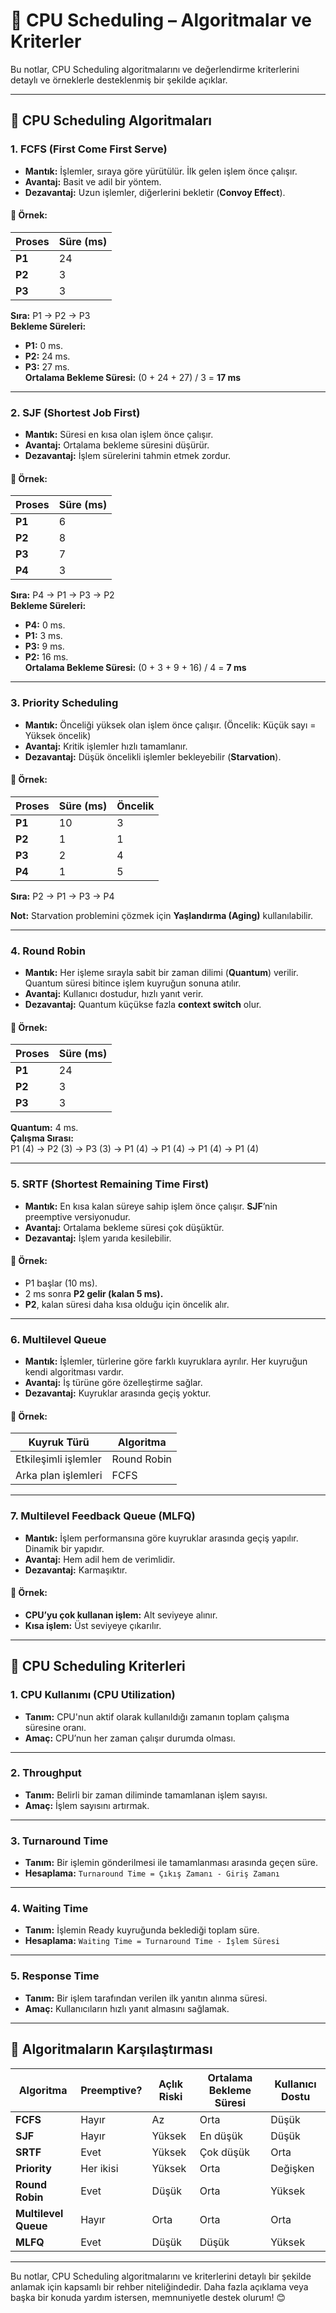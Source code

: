 # **🧠 CPU Scheduling – Algoritmalar ve Kriterler**

Bu notlar, CPU Scheduling algoritmalarını ve değerlendirme kriterlerini detaylı ve örneklerle desteklenmiş bir şekilde açıklar.

---

## **📄 CPU Scheduling Algoritmaları**

### **1. FCFS (First Come First Serve)**
- **Mantık:** İşlemler, sıraya göre yürütülür. İlk gelen işlem önce çalışır.
- **Avantaj:** Basit ve adil bir yöntem.
- **Dezavantaj:** Uzun işlemler, diğerlerini bekletir (**Convoy Effect**).

#### **📌 Örnek:**
| Proses | Süre (ms) |
|--------|-----------|
| **P1** | 24        |
| **P2** | 3         |
| **P3** | 3         |

**Sıra:** P1 → P2 → P3  
**Bekleme Süreleri:**
- **P1:** 0 ms.
- **P2:** 24 ms.
- **P3:** 27 ms.  
**Ortalama Bekleme Süresi:** (0 + 24 + 27) / 3 = **17 ms**

---

### **2. SJF (Shortest Job First)**
- **Mantık:** Süresi en kısa olan işlem önce çalışır.
- **Avantaj:** Ortalama bekleme süresini düşürür.
- **Dezavantaj:** İşlem sürelerini tahmin etmek zordur.

#### **📌 Örnek:**
| Proses | Süre (ms) |
|--------|-----------|
| **P1** | 6         |
| **P2** | 8         |
| **P3** | 7         |
| **P4** | 3         |

**Sıra:** P4 → P1 → P3 → P2  
**Bekleme Süreleri:**
- **P4:** 0 ms.
- **P1:** 3 ms.
- **P3:** 9 ms.
- **P2:** 16 ms.  
**Ortalama Bekleme Süresi:** (0 + 3 + 9 + 16) / 4 = **7 ms**

---

### **3. Priority Scheduling**
- **Mantık:** Önceliği yüksek olan işlem önce çalışır. (Öncelik: Küçük sayı = Yüksek öncelik)
- **Avantaj:** Kritik işlemler hızlı tamamlanır.
- **Dezavantaj:** Düşük öncelikli işlemler bekleyebilir (**Starvation**).

#### **📌 Örnek:**
| Proses | Süre (ms) | Öncelik |
|--------|-----------|---------|
| **P1** | 10        | 3       |
| **P2** | 1         | 1       |
| **P3** | 2         | 4       |
| **P4** | 1         | 5       |

**Sıra:** P2 → P1 → P3 → P4

**Not:** Starvation problemini çözmek için **Yaşlandırma (Aging)** kullanılabilir.

---

### **4. Round Robin**
- **Mantık:** Her işleme sırayla sabit bir zaman dilimi (**Quantum**) verilir. Quantum süresi bitince işlem kuyruğun sonuna atılır.
- **Avantaj:** Kullanıcı dostudur, hızlı yanıt verir.
- **Dezavantaj:** Quantum küçükse fazla **context switch** olur.

#### **📌 Örnek:**
| Proses | Süre (ms) |
|--------|-----------|
| **P1** | 24        |
| **P2** | 3         |
| **P3** | 3         |

**Quantum:** 4 ms.  
**Çalışma Sırası:**  
P1 (4) → P2 (3) → P3 (3) → P1 (4) → P1 (4) → P1 (4) → P1 (4)

---

### **5. SRTF (Shortest Remaining Time First)**
- **Mantık:** En kısa kalan süreye sahip işlem önce çalışır. **SJF**’nin preemptive versiyonudur.
- **Avantaj:** Ortalama bekleme süresi çok düşüktür.
- **Dezavantaj:** İşlem yarıda kesilebilir.

#### **📌 Örnek:**
- P1 başlar (10 ms).  
- 2 ms sonra **P2 gelir (kalan 5 ms).**  
- **P2**, kalan süresi daha kısa olduğu için öncelik alır.

---

### **6. Multilevel Queue**
- **Mantık:** İşlemler, türlerine göre farklı kuyruklara ayrılır. Her kuyruğun kendi algoritması vardır.
- **Avantaj:** İş türüne göre özelleştirme sağlar.
- **Dezavantaj:** Kuyruklar arasında geçiş yoktur.

#### **📌 Örnek:**
| Kuyruk Türü          | Algoritma    |
|----------------------|--------------|
| Etkileşimli işlemler | Round Robin  |
| Arka plan işlemleri  | FCFS         |

---

### **7. Multilevel Feedback Queue (MLFQ)**
- **Mantık:** İşlem performansına göre kuyruklar arasında geçiş yapılır. Dinamik bir yapıdır.
- **Avantaj:** Hem adil hem de verimlidir.
- **Dezavantaj:** Karmaşıktır.

#### **📌 Örnek:**
- **CPU’yu çok kullanan işlem:** Alt seviyeye alınır.
- **Kısa işlem:** Üst seviyeye çıkarılır.

---

## **📄 CPU Scheduling Kriterleri**

### **1. CPU Kullanımı (CPU Utilization)**
- **Tanım:** CPU'nun aktif olarak kullanıldığı zamanın toplam çalışma süresine oranı.
- **Amaç:** CPU’nun her zaman çalışır durumda olması.

---

### **2. Throughput**
- **Tanım:** Belirli bir zaman diliminde tamamlanan işlem sayısı.
- **Amaç:** İşlem sayısını artırmak.

---

### **3. Turnaround Time**
- **Tanım:** Bir işlemin gönderilmesi ile tamamlanması arasında geçen süre.
- **Hesaplama:** `Turnaround Time = Çıkış Zamanı - Giriş Zamanı`

---

### **4. Waiting Time**
- **Tanım:** İşlemin Ready kuyruğunda beklediği toplam süre.
- **Hesaplama:** `Waiting Time = Turnaround Time - İşlem Süresi`

---

### **5. Response Time**
- **Tanım:** Bir işlem tarafından verilen ilk yanıtın alınma süresi.
- **Amaç:** Kullanıcıların hızlı yanıt almasını sağlamak.

---

## **📄 Algoritmaların Karşılaştırması**

| **Algoritma**         | **Preemptive?** | **Açlık Riski** | **Ortalama Bekleme Süresi** | **Kullanıcı Dostu** |
|------------------------|-----------------|-----------------|-----------------------------|---------------------|
| **FCFS**              | Hayır           | Az              | Orta                        | Düşük               |
| **SJF**               | Hayır           | Yüksek          | En düşük                    | Düşük               |
| **SRTF**              | Evet            | Yüksek          | Çok düşük                   | Orta                |
| **Priority**          | Her ikisi       | Yüksek          | Orta                        | Değişken            |
| **Round Robin**       | Evet            | Düşük           | Orta                        | Yüksek              |
| **Multilevel Queue**  | Hayır           | Orta            | Orta                        | Orta                |
| **MLFQ**              | Evet            | Düşük           | Düşük                       | Yüksek              |

---

Bu notlar, CPU Scheduling algoritmalarını ve kriterlerini detaylı bir şekilde anlamak için kapsamlı bir rehber niteliğindedir. Daha fazla açıklama veya başka bir konuda yardım istersen, memnuniyetle destek olurum! 😊

